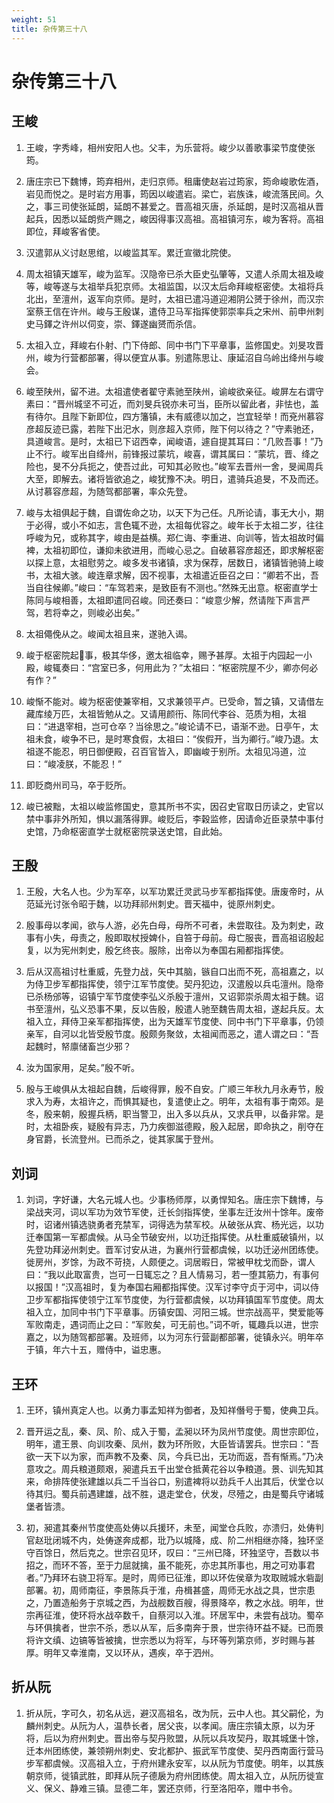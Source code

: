 ```yaml
---
weight: 51
title: 杂传第三十八
---
```


# 杂传第三十八

## 王峻

1. <span id="杂传第三十八-王峻-1"></span>
王峻，字秀峰，相州安阳人也。父丰，为乐营将。峻少以善歌事梁节度使张筠。

2. <span id="杂传第三十八-王峻-2"></span>
唐庄宗已下魏博，筠弃相州，走归京师。租庸使赵岩过筠家，筠命峻歌佐酒，岩见而悦之。是时岩方用事，筠因以峻遣岩。梁亡，岩族诛，峻流落民间。久之，事三司使张延朗，延朗不甚爱之。晋高祖灭唐，杀延朗，是时汉高祖从晋起兵，因悉以延朗赀产赐之，峻因得事汉高祖。高祖镇河东，峻为客将。高祖即位，拜峻客省使。

3. <span id="杂传第三十八-王峻-3"></span>
汉遣郭从义讨赵思绾，以峻监其军。累迁宣徽北院使。

4. <span id="杂传第三十八-王峻-4"></span>
周太祖镇天雄军，峻为监军。汉隐帝已杀大臣史弘肇等，又遣人杀周太祖及峻等，峻等遂与太祖举兵犯京师。太祖监国，以汉太后命拜峻枢密使。太祖将兵北出，至澶州，返军向京师。是时，太祖已遣冯道迎湘阴公赟于徐州，而汉宗室蔡王信在许州。峻与王殷谋，遣侍卫马军指挥使郭崇率兵之宋州、前申州刺史马鐸之许州以伺变，崇、鐸遂幽赟而杀信。

5. <span id="杂传第三十八-王峻-5"></span>
太祖入立，拜峻右仆射、门下侍郎、同中书门下平章事，监修国史。刘旻攻晋州，峻为行营都部署，得以便宜从事。别遣陈思让、康延沼自乌岭出绛州与峻会。

6. <span id="杂传第三十八-王峻-6"></span>
峻至陕州，留不进。太祖遣使者翟守素驰至陕州，谕峻欲亲征。峻屏左右谓守素曰：“晋州城坚不可近，而刘旻兵锐亦未可当，臣所以留此者，非怯也，盖有待尔。且陛下新即位，四方籓镇，未有威德以加之，岂宜轻举！而兗州慕容彦超反迹已露，若陛下出汜水，则彦超入京师，陛下何以待之？”守素驰还，具道峻言。是时，太祖已下诏西幸，闻峻语，遽自提其耳曰：“几败吾事！”乃止不行。峻军出自绛州，前锋报过蒙坑，峻喜，谓其属曰：“蒙坑，晋、绛之险也，旻不分兵扼之，使吾过此，可知其必败也。”峻军去晋州一舍，旻闻周兵大至，即解去。诸将皆欲追之，峻犹豫不决。明日，遣骑兵追旻，不及而还。从讨慕容彦超，为随驾都部署，率众先登。

7. <span id="杂传第三十八-王峻-7"></span>
峻与太祖俱起于魏，自谓佐命之功，以天下为己任。凡所论请，事无大小，期于必得，或小不如志，言色辄不逊，太祖每优容之。峻年长于太祖二岁，往往呼峻为兄，或称其字，峻由是益横。郑仁诲、李重进、向训等，皆太祖故时偏裨，太祖初即位，谦抑未欲进用，而峻心忌之。自破慕容彦超还，即求解枢密以探上意，太祖慰劳之。峻多发书诸镇，求为保荐，居数日，诸镇皆驰骑上峻书，太祖大骇。峻连章求解，因不视事，太祖遣近臣召之曰：“卿若不出，吾当自往候卿。”峻曰：“车驾若来，是致臣有不测也。”然殊无出意。枢密直学士陈同与峻相善，太祖即遣同召峻。同还奏曰：“峻意少解，然请陛下声言严驾，若将幸之，则峻必出矣。”

8. <span id="杂传第三十八-王峻-8"></span>
太祖僶俛从之。峻闻太祖且来，遂驰入谒。

9. <span id="杂传第三十八-王峻-9"></span>
峻于枢密院起事，极其华侈，邀太祖临幸，赐予甚厚。太祖于内园起一小殿，峻辄奏曰：“宫室已多，何用此为？”太祖曰：“枢密院屋不少，卿亦何必有作？”

10. <span id="杂传第三十八-王峻-10"></span>
峻惭不能对。峻为枢密使兼宰相，又求兼领平卢。已受命，暂之镇，又请借左藏库绫万匹，太祖皆勉从之。又请用颜衎、陈同代李谷、范质为相，太祖曰：“进退宰相，岂可仓卒？当徐思之。”峻论请不已，语渐不逊。日亭午，太祖未食，峻争不已，是时寒食假，太祖曰：“俟假开，当为卿行。”峻乃退。太祖遂不能忍，明日御便殿，召百官皆入，即幽峻于别所。太祖见冯道，泣曰：“峻凌朕，不能忍！”

11. <span id="杂传第三十八-王峻-11"></span>
即贬商州司马，卒于贬所。

12. <span id="杂传第三十八-王峻-12"></span>
峻已被黜，太祖以峻监修国史，意其所书不实，因召史官取日历读之，史官以禁中事非外所知，惧以漏落得罪。峻贬后，李穀监修，因请命近臣录禁中事付史馆，乃命枢密直学士就枢密院录送史馆，自此始。

## 王殷

1. <span id="杂传第三十八-王殷-1"></span>
王殷，大名人也。少为军卒，以军功累迁灵武马步军都指挥使。唐废帝时，从范延光讨张令昭于魏，以功拜祁州刺史。晋天福中，徙原州刺史。

2. <span id="杂传第三十八-王殷-2"></span>
殷事母以孝闻，欲与人游，必先白母，母所不可者，未尝取往。及为刺史，政事有小失，母责之，殷即取杖授婢仆，自笞于母前。母亡服丧，晋高祖诏殷起复，以为宪州刺史，殷乞终丧。服除，出帝以为奉国右厢都指挥使。

3. <span id="杂传第三十八-王殷-3"></span>
后从汉高祖讨杜重威，先登力战，矢中其脑，镞自口出而不死，高祖嘉之，以为侍卫步军都指挥使，领宁江军节度使。契丹犯边，汉遣殷以兵屯澶州。隐帝已杀杨邠等，诏镇宁军节度使李弘义杀殷于澶州，又诏郭崇杀周太祖于魏。诏书至澶州，弘义恐事不果，反以告殷，殷遣人驰至魏告周太祖，遂起兵反。太祖入立，拜侍卫亲军都指挥使，出为天雄军节度使、同中书门下平章事，仍领亲军，自河以北皆受殷节度。殷颇务聚敛，太祖闻而恶之，遣人谓之曰：“吾起魏时，帑廪储畜岂少邪？

4. <span id="杂传第三十八-王殷-4"></span>
汝为国家用，足矣。”殷不听。

5. <span id="杂传第三十八-王殷-5"></span>
殷与王峻俱从太祖起自魏，后峻得罪，殷不自安。广顺三年秋九月永寿节，殷求入为寿，太祖许之，而惧其疑也，复遣使止之。明年，太祖有事于南郊。是冬，殷来朝，殷握兵柄，职当警卫，出入多以兵从，又求兵甲，以备非常。是时，太祖卧疾，疑殷有异志，乃力疾御滋德殿，殷入起居，即命执之，削夺在身官爵，长流登州。已而杀之，徙其家属于登州。

## 刘词

1. <span id="杂传第三十八-刘词-1"></span>
刘词，字好谦，大名元城人也。少事杨师厚，以勇悍知名。唐庄宗下魏博，与梁战夹河，词以军功为效节军使，迁长剑指挥使，坐事左迁汝州十馀年。废帝时，诏诸州镇选骁勇者充禁军，词得选为禁军校。从破张从宾、杨光远，以功迁奉国第一军都虞候。从马全节破安州，以功迁指挥使。从杜重威破镇州，以先登功拜泌州刺史。晋军讨安从进，为襄州行营都虞候，以功迁泌州团练使。徙房州，岁馀，为政不苛挠，人颇便之。词居暇日，常被甲枕戈而卧，谓人曰：“我以此取富贵，岂可一日辄忘之？且人情易习，若一堕其筋力，有事何以报国！”汉高祖时，复为奉国右厢都指挥使。汉军讨李守贞于河中，词以侍卫步军都指挥使领宁江军节度使，为行营都虞候，以功拜镇国军节度使。周太祖入立，加同中书门下平章事。历镇安国、河阳三城。世宗战高平，樊爱能等军败南走，遇词而止之曰：“军败矣，可无前也。”词不听，辄趣兵以进，世宗嘉之，以为随驾都部署。及班师，以为河东行营副都部署，徙镇永兴。明年卒于镇，年六十五，赠侍中，谥忠惠。

## 王环

1. <span id="杂传第三十八-王环-1"></span>
王环，镇州真定人也。以勇力事孟知祥为御者，及知祥僭号于蜀，使典卫兵。

2. <span id="杂传第三十八-王环-2"></span>
晋开运之乱，秦、凤、阶、成入于蜀，孟昶以环为凤州节度使。周世宗即位，明年，遣王景、向训攻秦、凤州，数为环所败，大臣皆请罢兵。世宗曰：“吾欲一天下以为家，而声教不及秦、凤，今兵已出，无功而返，吾有惭焉。”乃决意攻之。周兵粮道颇艰，昶遣兵五千出堂仓抵黄花谷以争粮道。景、训先知其来，命排阵使张建雄以兵二千当谷口，别遣裨将以劲兵千人出其后，伏堂仓以待其归。蜀兵前遇建雄，战不胜，退走堂仓，伏发，尽殪之，由是蜀兵守诸城堡者皆溃。

3. <span id="杂传第三十八-王环-3"></span>
初，昶遣其秦州节度使高处俦以兵援环，未至，闻堂仓兵败，亦溃归，处俦判官赵玭闭城不内，处俦遂奔成都，玭乃以城降，成、阶二州相继亦降，独环坚守百馀日，然后克之。世宗召见环，叹曰：“三州已降，环独坚守，吾数以书招之，而环不答，至于力屈就擒，虽不能死，亦忠其所事也，用之可劝事君者。”乃拜环右骁卫将军。是时，周师已征淮，即以环佐侯章为攻取贼城水砦副部署。初，周师南征，李景陈兵于淮，舟楫甚盛，周师无水战之具，世宗患之，乃置造船务于京城之西，为战舰数百艘，得景降卒，教之水战。明年，世宗再征淮，使环将水战卒数千，自蔡河以入淮。环居军中，未尝有战功。蜀卒与环俱擒者，世宗不杀，悉以从军，后多南奔于景，世宗待环益不疑。已而景将许文缜、边镐等皆被擒，世宗悉以为将军，与环等列第京师，岁时赐与甚厚。明年又幸淮南，又以环从，遇疾，卒于泗州。

## 折从阮

1. <span id="杂传第三十八-折从阮-1"></span>
折从阮，字可久，初名从远，避汉高祖名，改为阮，云中人也。其父嗣伦，为麟州刺史。从阮为人，温恭长者，居父丧，以孝闻。唐庄宗镇太原，以为牙将，后以为府州刺史。晋出帝与契丹败盟，从阮以兵攻契丹，取其城堡十馀，迁本州团练使，兼领朔州刺史、安北都护、振武军节度使、契丹西南面行营马步军都虞候。汉高祖入立，于府州建永安军，以从阮为节度使。明年，以其族朝京师，徙镇武胜，即拜从阮子德扆为府州团练使。周太祖入立，从阮历徙宣义、保义、静难三镇。显德二年，罢还京师，行至洛阳卒，赠中书令。
